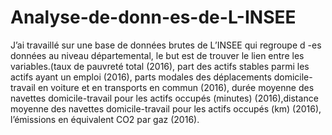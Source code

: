 # Analyse-de-donn-es-de-L-INSEE
J’ai travaillé sur une base de données brutes de L’INSEE qui regroupe d -es données au niveau départemental, le but est de trouver le lien entre les variables.(taux de pauvreté total (2016), part des actifs stables parmi les actifs ayant un emploi (2016), parts modales des déplacements domicile-travail en voiture et en transports en commun (2016), durée moyenne des navettes domicile-travail pour les actifs occupés (minutes) (2016),distance moyenne des navettes domicile-travail pour les actifs occupés (km) (2016), l’émissions en équivalent CO2 par gaz (2016). 
